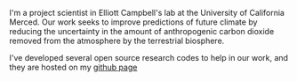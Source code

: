 I'm a project scientist in Elliott Campbell's lab at the University of
California Merced.  Our work seeks to improve predictions of future
climate by reducing the uncertainty in the amount of anthropogenic
carbon dioxide removed from the atmosphere by the terrestrial
biosphere.


I've developed several open source research codes to help in our work,
and they are hosted on my [github page](https://github.com/Timothy-W-Hilton/)
